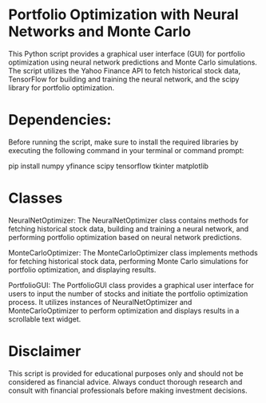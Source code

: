 # Portfolio Optimization with Neural Networks and Monte Carlo
This Python script provides a graphical user interface (GUI) for portfolio optimization using neural network predictions and Monte Carlo simulations. The script utilizes the Yahoo Finance API to fetch historical stock data, TensorFlow for building and training the neural network, and the scipy library for portfolio optimization.

# Dependencies:
Before running the script, make sure to install the required libraries by executing the following command in your terminal or command prompt:

pip install numpy yfinance scipy tensorflow tkinter matplotlib

# Classes
NeuralNetOptimizer:
The NeuralNetOptimizer class contains methods for fetching historical stock data, building and training a neural network, and performing portfolio optimization based on neural network predictions.

MonteCarloOptimizer:
The MonteCarloOptimizer class implements methods for fetching historical stock data, performing Monte Carlo simulations for portfolio optimization, and displaying results.

PortfolioGUI:
The PortfolioGUI class provides a graphical user interface for users to input the number of stocks and initiate the portfolio optimization process. It utilizes instances of NeuralNetOptimizer and MonteCarloOptimizer to perform optimization and displays results in a scrollable text widget.

# Disclaimer
This script is provided for educational purposes only and should not be considered as financial advice. Always conduct thorough research and consult with financial professionals before making investment decisions.
